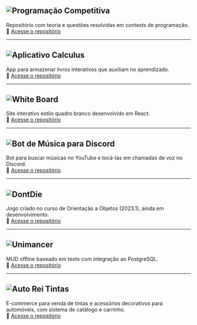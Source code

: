 
## ![Programação Competitiva](https://img.shields.io/badge/Programação%20Competitiva-blue?style=for-the-badge)
Repositório com teoria e questões resolvidas em contests de programação.  
🔗 [Acesse o repositório](https://github.com/Nanashii76/comp_prog)

---

## ![Aplicativo Calculus](https://img.shields.io/badge/Aplicativo%20Calculus-green?style=for-the-badge)
App para armazenar livros interativos que auxiliam no aprendizado.  
🔗 [Acesse o repositório](https://github.com/fga-eps-mds/2024.1-CALCULUS-DOC)

---

## ![White Board](https://img.shields.io/badge/White%20Board-yellow?style=for-the-badge)
Site interativo estilo quadro branco desenvolvido em React.  
🔗 [Acesse o repositório](https://github.com/Nanashii76/whiteBoard)

---

## ![Bot de Música para Discord](https://img.shields.io/badge/Bot%20de%20Música%20para%20Discord-orange?style=for-the-badge)
Bot para buscar músicas no YouTube e tocá-las em chamadas de voz no Discord.  
🔗 [Acesse o repositório](https://github.com/Nanashii76/youBot)

---

## ![DontDie](https://img.shields.io/badge/DontDie-red?style=for-the-badge)
Jogo criado no curso de Orientação a Objetos (2023.1), ainda em desenvolvimento.  
🔗 [Acesse o repositório](https://github.com/Nanashii76/DontDie)

---

## ![Unimancer](https://img.shields.io/badge/Unimancer-purple?style=for-the-badge)
MUD offline baseado em texto com integração ao PostgreSQL.  
🔗 [Acesse o repositório](https://github.com/SBD1/2024.2-unimancer)

---

## ![Auto Rei Tintas](https://img.shields.io/badge/Auto%20Rei%20Tintas-cyan?style=for-the-badge)
E-commerce para venda de tintas e acessórios decorativos para automóveis, com sistema de catálogo e carrinho.  
🔗 [Acesse o repositório](https://github.com/mdsreq-fga-unb/2024.2-T03-AutoReiTintas)
